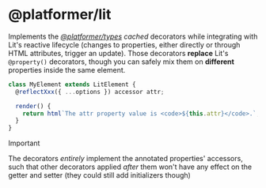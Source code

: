 # @platformer/lit

Implements the [_@platformer/types_](../types/README.md) _cached_ decorators while integrating with Lit's reactive lifecycle (changes to properties, either directly or through HTML attributes, trigger an update).
Those decorators **replace** Lit's `@property()` decorators, though you can safely mix them on **different** properties inside the same element.

```js
class MyElement extends LitElement {
  @reflectXxx({ ...options }) accessor attr;

  render() {
    return html`The attr property value is <code>${this.attr}</code>.`;
  }
}
```

> [!IMPORTANT]
> The decorators _entirely_ implement the annotated properties' accessors, such that other decorators applied _after_ them won't have any effect on the getter and setter (they could still add initializers though)
